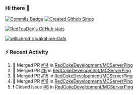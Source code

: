 ### Hi there 👋

<!--
**RedTeaDev/RedTeaDev** is a ✨ _special_ ✨ repository because its `README.md` (this file) appears on your GitHub profile.

Here are some ideas to get you started:

- 🔭 I’m currently working on ...
- 🌱 I’m currently learning ...
- 👯 I’m looking to collaborate on ...
- 🤔 I’m looking for help with ...
- 💬 Ask me about ...
- 📫 How to reach me: ...
- 😄 Pronouns: ...
- ⚡ Fun fact: ...
-->

[![Commits Badge](https://badges.pufler.dev/commits/monthly/RedTeaDev)](https://github.com/RedTeaDev/RedTeaDev)
[![Created Github Since](https://badges.pufler.dev/years/RedTeaDev)](https://github.com/RedTeaDev/RedTeaDev)

[![RedTeaDev's GitHub stats](https://github-readme-stats.vercel.app/api?username=RedTeaDev)](https://github.com/anuraghazra/github-readme-stats)

[![willianrod's wakatime stats](https://github-readme-stats.vercel.app/api/wakatime?username=RedTeaDev)](https://github.com/anuraghazra/github-readme-stats)
### :zap: Recent Activity

<!--START_SECTION:activity-->
1. 🎉 Merged PR [#14](https://github.com/RedCokeDevelopment/MCServerPing/pull/14) in [RedCokeDevelopment/MCServerPing](https://github.com/RedCokeDevelopment/MCServerPing)
2. 🎉 Merged PR [#6](https://github.com/RedCokeDevelopment/MCServerPing/pull/6) in [RedCokeDevelopment/MCServerPing](https://github.com/RedCokeDevelopment/MCServerPing)
3. 🎉 Merged PR [#15](https://github.com/RedCokeDevelopment/MCServerPing/pull/15) in [RedCokeDevelopment/MCServerPing](https://github.com/RedCokeDevelopment/MCServerPing)
4. 🎉 Merged PR [#16](https://github.com/RedCokeDevelopment/MCServerPing/pull/16) in [RedCokeDevelopment/MCServerPing](https://github.com/RedCokeDevelopment/MCServerPing)
5. ❗️ Closed issue [#8](https://github.com/RedCokeDevelopment/MCServerPing/issues/8) in [RedCokeDevelopment/MCServerPing](https://github.com/RedCokeDevelopment/MCServerPing)
<!--END_SECTION:activity-->
